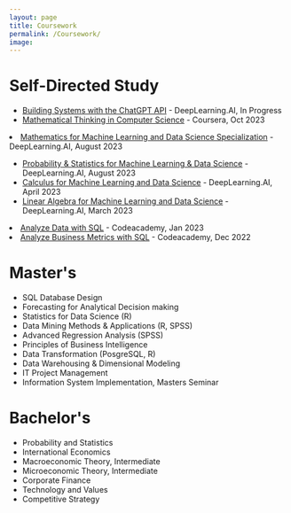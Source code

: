 ```yaml
---
layout: page
title: Coursework
permalink: /Coursework/
image: 
---
```


<h1>Self-Directed Study</h1>
<ul>

  <li><a href="https://www.deeplearning.ai/short-courses/building-systems-with-chatgpt/">Building Systems with the ChatGPT API</a> - DeepLearning.AI, In Progress</li>
  <li><a href="https://www.coursera.org/account/accomplishments/certificate/9XWQGPAR5FJK">Mathematical Thinking in Computer Science</a> - Coursera, Oct 2023</li>
    </ul>
  <li><a href="https://www.coursera.org/account/accomplishments/specialization/certificate/YLB2W2QZDA5X">Mathematics for Machine Learning and Data Science Specialization</a> - DeepLearning.AI, August 2023</li>
    <ul>
      <li><a href="https://www.coursera.org/account/accomplishments/certificate/DY9A6B24TBAL">Probability & Statistics for Machine Learning & Data Science</a> - DeepLearning.AI, August 2023</li>
      <li><a href="https://www.coursera.org/account/accomplishments/certificate/L2W9YWCHG8L2">Calculus for Machine Learning and Data Science</a> - DeepLearning.AI, April 2023</li>
      <li><a href="https://www.coursera.org/account/accomplishments/certificate/2ARZZLXCAZBD">Linear Algebra for Machine Learning and Data Science</a> - DeepLearning.AI, March 2023</li>
    </ul>
  <li><a href="https://www.codecademy.com/profiles/rparra8673809658/certificates/5cafb2d937090210d7df3652">Analyze Data with SQL</a> - Codeacademy, Jan 2023</li>
  <li><a href="https://www.codecademy.com/profiles/rparra8673809658/certificates/5cafb2d937090210d7df3652">Analyze Business Metrics with SQL</a> - Codeacademy, Dec 2022</li>
</ul>

<h1>Master's</h1>
<ul>
  <li>SQL Database Design</li>
  <li>Forecasting for Analytical Decision making</li>
  <li>Statistics for Data Science (R)</li>
  <li>Data Mining Methods &amp; Applications (R, SPSS)</li>
  <li>Advanced Regression Analysis (SPSS)</li>
  <li>Principles of Business Intelligence</li>
  <li>Data Transformation (PosgreSQL, R)</li>
  <li>Data Warehousing &amp; Dimensional Modeling</li>
  <li>IT Project Management</li>
  <li>Information System Implementation, Masters Seminar</li>
</ul>

<h1>Bachelor's</h1>
<ul>
  <li>Probability and Statistics</li>
  <li>International Economics</li>
  <li>Macroeconomic Theory, Intermediate</li>
  <li>Microeconomic Theory, Intermediate</li>
  <li>Corporate Finance</li>
  <li>Technology and Values</li>
  <li>Competitive Strategy</li>
</ul>
